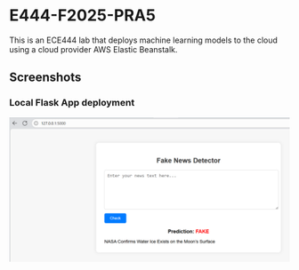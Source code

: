 # E444-F2025-PRA5
This is an ECE444 lab that deploys machine learning models to the cloud using a cloud provider AWS Elastic Beanstalk.

## Screenshots
### Local Flask App deployment
!['local deployment of flask app'](/screenshots/local_deployment.png)